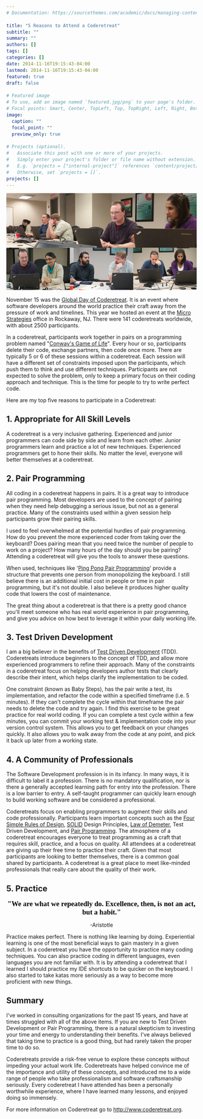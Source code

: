 ```yaml
---
# Documentation: https://sourcethemes.com/academic/docs/managing-content/

title: "5 Reasons to Attend a Coderetreat"
subtitle: ""
summary: ""
authors: []
tags: []
categories: []
date: 2014-11-16T19:15:43-04:00
lastmod: 2014-11-16T19:15:43-04:00
featured: true
draft: false

# Featured image
# To use, add an image named `featured.jpg/png` to your page's folder.
# Focal points: Smart, Center, TopLeft, Top, TopRight, Left, Right, BottomLeft, Bottom, BottomRight.
image:
  caption: ""
  focal_point: ""
  preview_only: true

# Projects (optional).
#   Associate this post with one or more of your projects.
#   Simply enter your project's folder or file name without extension.
#   E.g. `projects = ["internal-project"]` references `content/project/deep-learning/index.md`.
#   Otherwise, set `projects = []`.
projects: []
---
```


![Code Retreat](112514_2058_5ReasonstoA1.jpg)

<p>November 15 was the <a href="https://globalday.coderetreat.org/">Global Day of Coderetreat</a>. It is an event where software developers around the world practice their craft away from the pressure of work and timelines. This year we hosted an event at the <a href="https://www.microstrat.com/">Micro Strategies</a> office in Rockaway, NJ. There were 141 coderetreats worldwide, with about 2500 participants.</p>
<p>In a coderetreat, participants work together in pairs on a programming problem named "<a href="https://en.wikipedia.org/wiki/Conway%27s_Game_of_Life">Conway's Game of Life</a>". Every hour or so, participants delete their code, exchange partners, then code once more. There are typically 5 or 6 of these sessions within a coderetreat. Each session will have a different set of constraints imposed upon the participants, which push them to think and use different techniques. Participants are not expected to solve the problem, only to keep a primary focus on their coding approach and technique. This is the time for people to try to write perfect code.</p>
<p>Here are my top five reasons to participate in a Coderetreat:</p>
<h2>1. Appropriate for All Skill Levels</h2>
<p>A coderetreat is a very inclusive gathering. Experienced and junior programmers can code side by side and learn from each other. Junior programmers learn and practice a lot of new techniques. Experienced programmers get to hone their skills. No matter the level, everyone will better themselves at a coderetreat.</p>
<h2>2. Pair Programming</h2>
<p>All coding in a coderetreat happens in pairs. It is a great way to introduce pair programming. Most developers are used to the concept of pairing when they need help debugging a serious issue, but not as a general practice. Many of the constraints used within a given session help participants grow their pairing skills.</p>
<p>I used to feel overwhelmed at the potential hurdles of pair programming. How do you prevent the more experienced coder from taking over the keyboard? Does pairing mean that you need twice the number of people to work on a project? How many hours of the day should you be pairing? Attending a coderetreat will give you the tools to answer these questions.</p>
<p>When used, techniques like '<a href="https://c2.com/cgi/wiki?PairProgrammingPingPongPattern">Ping Pong Pair Programming</a>' provide a structure that prevents one person from monopolizing the keyboard. I still believe there is an additional initial cost in people or time in pair programming, but it's not double. I also believe it produces higher quality code that lowers the cost of maintenance.</p>
<p>The great thing about a coderetreat is that there is a pretty good chance you'll meet someone who has real world experience in pair programming, and give you advice on how best to leverage it within your daily working life.</p>
<h2>3. Test Driven Development</h2>
<p>I am a big believer in the benefits of <a href="https://en.wikipedia.org/wiki/Test-driven_development">Test Driven Development</a> (TDD). Coderetreats introduce beginners to the concept of TDD, and allow more experienced programmers to refine their approach. Many of the constraints in a coderetreat focus on helping developers author tests that clearly describe their intent, which helps clarify the implementation to be coded.</p>
<p>One constraint (known as Baby Steps), has the pair write a test, its implementation, and refactor the code within a specified timeframe (i.e. 5 minutes). If they can't complete the cycle within that timeframe the pair needs to delete the code and try again. I find this exercise to be great practice for real world coding. If you can complete a test cycle within a few minutes, you can commit your working test &amp; implementation code into your version control system. This allows you to get feedback on your changes quickly. It also allows you to walk away from the code at any point, and pick it back up later from a working state.</p>
<h2>4. A Community of Professionals</h2>
<p>The Software Development profession is in its infancy. In many ways, it is difficult to label it a profession. There is no mandatory qualification, nor is there a generally accepted learning path for entry into the profession. There is a low barrier to entry. A self-taught programmer can quickly learn enough to build working software and be considered a professional.</p>
<p>Coderetreats focus on enabling programmers to augment their skills and code professionally. Participants learn important concepts such as the <a href="https://c2.com/cgi/wiki?XpSimplicityRules">Four Simple Rules of Design</a>, <a href="en.wikipedia.org/wiki/SOLID_(object-oriented_design)">SOLID</a> Design Principles, <a href="https://en.wikipedia.org/wiki/Law_of_Demeter">Law of Demeter</a>, Test Driven Development, and <a href="https://www.extremeprogramming.org/rules/pair.html">Pair Programming</a>. The atmosphere of a coderetreat encourages everyone to treat programming as a craft that requires skill, practice, and a focus on quality. All attendees at a coderetreat are giving up their free time to practice their craft. Given that most participants are looking to better themselves, there is a common goal shared by participants. A coderetreat is a great place to meet like-minded professionals that really care about the quality of their work.</p>
<h2>5. Practice</h2>
<p style="text-align: center;"><span style="color: black; font-family: Bradley Hand ITC; font-size: 14pt;"><strong>"We are what we repeatedly do. Excellence, then, is not an act, but a habit."<br></strong></span></p>
<p style="text-align: center;">-Aristotle</p>
<p>Practice makes perfect. There is nothing like learning by doing. Experiential learning is one of the most beneficial ways to gain mastery in a given subject. In a coderetreat you have the opportunity to practice many coding techniques. You can also practice coding in different languages, even languages you are not familiar with. It is by attending a coderetreat that I learned I should practice my IDE shortcuts to be quicker on the keyboard. I also started to take katas more seriously as a way to become more proficient with new things.</p>
<h2>Summary</h2>
<p>I've worked in consulting organizations for the past 15 years, and have at times struggled with all of the above items. If you are new to Test Driven Development or Pair Programming, there is a natural skepticism to investing your time and energy to understanding their benefits. I've always believed that taking time to practice is a good thing, but had rarely taken the proper time to do so.</p>
<p>Coderetreats provide a risk-free venue to explore these concepts without impeding your actual work life. Coderetreats have helped convince me of the importance and utility of these concepts, and introduced me to a wide range of people who take professionalism and software craftsmanship seriously. Every coderetreat I have attended has been a personally worthwhile experience, where I have learned many lessons, and enjoyed doing so immensely.</p>
<p>For more information on Coderetreat go to <a href="https://www.coderetreat.org">http://www.coderetreat.org</a>.</p>
